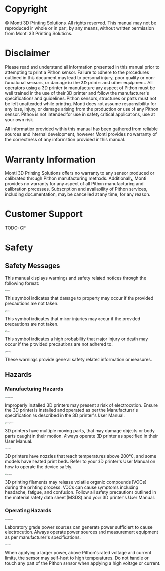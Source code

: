 # Copyright #

&copy; Monti 3D Printing Solutions. All rights reserved. This manual may not be reproduced in whole or in part, by any means, without written permission from Monti 3D Printing Solutions.

# Disclaimer #

Please read and understand all information presented in this manual prior to attempting to print a Pithon sensor. Failure to adhere to the procedures outlined in this document may lead to personal injury, poor quality or non-functional sensors, or damage to the 3D printer and other equipment. All operators using a 3D printer to manufacture any aspect of Pithon must be well trained in the use of their 3D printer and follow the manufacturer's specifications and guidelines. Pithon sensors, structures or parts must not be left unattended while printing. Monti does not assume responsibility for any loss, injury, or damage arising from the production or use of any Pithon sensor. Pithon is not intended for use in safety critical applications, use at your own risk.

All information provided within this manual has been gathered from reliable sources and internal development, however Monti provides no warranty of the correctness of any information provided in this manual.

# Warranty Information #

Monti 3D Printing Solutions offers no warranty to any sensor produced or calibrated through Pithon manufacturing methods. Additionally, Monti provides no warranty for any aspect of all Pithon manufacturing and calibration processes. Subscription and availability of Pithon services, including documentation, may be cancelled at any time, for any reason.

# Customer Support #

TODO: GF

# Safety #

## Safety Messages ##

This manual displays warnings and safety related notices through the following format:

<img src="https://raw.githubusercontent.com/keeganmjgreen/3D-Printed-Sensors-Manual-Demo/main/img/Safety/ANSI_Notice_Header_-_1998.svg" alt="Notice" style="zoom:25%;" /> 

This symbol indicates that damage to property may occur if the provided precautions are not taken.

<img src="https://raw.githubusercontent.com/keeganmjgreen/3D-Printed-Sensors-Manual-Demo/main/img/Safety/ANSI_Caution_Header_-_1998.svg" alt="Caution" style="zoom:25%;" /> 

This symbol indicates that minor injuries may occur if the provided precautions are not taken.

<img src="https://raw.githubusercontent.com/keeganmjgreen/3D-Printed-Sensors-Manual-Demo/main/img/Safety/ANSI_Danger_Header_-_1998.svg" alt="Danger" style="zoom:25%;" /> 

This symbol indicates a high probability that major injury or death may occur if the provided precautions are not adhered to.

<img src="https://raw.githubusercontent.com/keeganmjgreen/3D-Printed-Sensors-Manual-Demo/main/img/Safety/ISO_7010_W001.svg" alt="Warning" style="zoom:25%;" /> 

These warnings provide general safety related information or measures.

## Hazards ##

### Manufacturing Hazards ###

<img src="https://raw.githubusercontent.com/keeganmjgreen/3D-Printed-Sensors-Manual-Demo/main/img/Safety/ISO_7010_W012.svg" alt="Electricity hazard" style="zoom:20%;" /> 

Improperly installed 3D printers may present a risk of electrocution. Ensure the 3D printer is installed and operated as per the Manufacturer's specification as described in the 3D printer's User Manual.

<img src="https://raw.githubusercontent.com/keeganmjgreen/3D-Printed-Sensors-Manual-Demo/main/img/Safety/ISO_7010_W024.svg" alt="Crushing of hands" style="zoom:20%;" /> 

3D printers have multiple moving parts, that may damage objects or body parts caught in their motion. Always operate 3D printer as specified in their User Manual.

<img src="https://raw.githubusercontent.com/keeganmjgreen/3D-Printed-Sensors-Manual-Demo/main/img/Safety/ISO_7010_W017.svg" alt="Hot surface" style="zoom:20%;" /> 

3D printers have nozzles that reach temperatures above 200°C, and some models have heated print beds. Refer to your 3D printer's User Manual on how to operate the device safely.

<img src="https://raw.githubusercontent.com/keeganmjgreen/3D-Printed-Sensors-Manual-Demo/main/img/Safety/ISO_7010_W016.svg" alt="Toxic material" style="zoom:20%;" /> 

3D printing filaments may release volatile organic compounds (VOCs) during the printing process. VOCs can cause symptoms including headache, fatigue, and confusion. Follow all safety precautions outlined in the material safety data sheet (MSDS) and your 3D printer's User Manual.

### Operating Hazards ###

<img src="https://raw.githubusercontent.com/keeganmjgreen/3D-Printed-Sensors-Manual-Demo/main/img/Safety/ISO_7010_W012.svg" alt="Electricity hazard" style="zoom:20%;" /> 

Laboratory grade power sources can generate power sufficient to cause electrocution. Always operate power sources and measurement equipment as per manufacturer's specifications.

<img src="https://raw.githubusercontent.com/keeganmjgreen/3D-Printed-Sensors-Manual-Demo/main/img/Safety/ISO_7010_W017.svg" alt="Hot surface" style="zoom:20%;" /> 

When applying a larger power, above Pithon's rated voltage and current limits, the sensor may self-heat to high temperatures. Do not handle or touch any part of the Pithon sensor when applying a high voltage or current.
